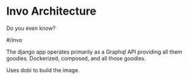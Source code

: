 # Invo Architecture

Do you even know?

#/invo

The django app operates primarily as a Graphql API providing all them goodies.
Dockerized, composed, and all those goodies.

Uses dobi to build the image.
